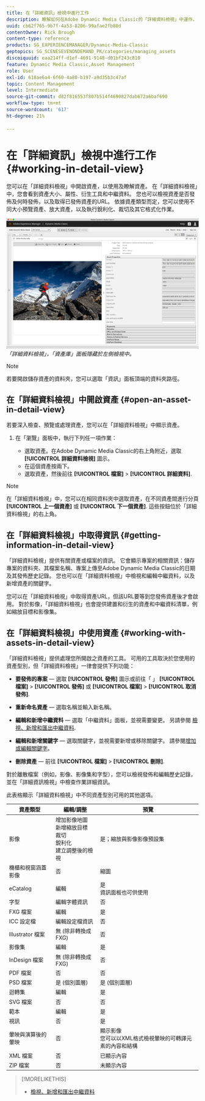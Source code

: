 ```yaml
---
title: 在「詳細資訊」檢視中進行工作
description: 瞭解如何在Adobe Dynamic Media Classic的「詳細資料檢視」中運作。
uuid: cb62f765-9b7f-4a53-8206-99afae2fb80d
contentOwner: Rick Brough
content-type: reference
products: SG_EXPERIENCEMANAGER/Dynamic-Media-Classic
geptopics: SG_SCENESEVENONDEMAND_PK/categories/managing_assets
discoiquuid: eaa214ff-d1ef-4691-9148-d01bf243c810
feature: Dynamic Media Classic,Asset Management
role: User
exl-id: 618ae6a4-6f60-4a80-b197-a9d35b3c47af
topic: Content Management
level: Intermediate
source-git-commit: d82f816553f807b514f4690827dab672a6baf690
workflow-type: tm+mt
source-wordcount: '617'
ht-degree: 21%

---
```


# 在「詳細資訊」檢視中進行工作{#working-in-detail-view}

您可以在「詳細資料檢視」中開啟資產，以使用及瞭解資產。 在「詳細資料檢視」中，您會看到資產大小、屬性、衍生工具和中繼資料。 您也可以檢視資產是否發佈及何時發佈，以及取得已發佈資產的URL。 依據資產類型而定，您可以使用不同大小預覽資產、放大資產，以及執行銳利化、裁切及其它格式化作業。

<!-- 

Comment Type: remark
Last Modified By: Rick Brough (rbrough@adobe.com)
Last Modified Date: 2018-06-14T13:52:46.623-0400

<p>as_detail_view_popup.png found in Downloads on local in folder "scene7-images"</p>

 -->

![詳細資料檢視](/help/using/assets/image_0.img.png)
*「詳細資料檢視」，「資產庫」面板隱藏於左側檢視中。*

>[!NOTE]
>
>若要開啟儲存資產的資料夾，您可以選取「資訊」面板頂端的資料夾路徑。

## 在「詳細資料檢視」中開啟資產 {#open-an-asset-in-detail-view}

若要深入檢查、預覽或處理資產，您可以在「詳細資料檢視」中顯示資產。

1. 在「瀏覽」面板中，執行下列任一項作業：

   * 選取資產。在Adobe Dynamic Media Classic的右上角附近，選取 **[!UICONTROL 詳細資料檢視]** 圖示。
   * 在這個資產按兩下。
   * 選取資產，然後前往 **[!UICONTROL 檔案]** > **[!UICONTROL 詳細資料]**.

>[!NOTE]
>
>在「詳細資料檢視」中，您可以在相同資料夾中選取資產，在不同資產間進行分頁 **[!UICONTROL 上一個資產]** 或 **[!UICONTROL 下一個資產]**. 這些按鈕位於「詳細資料檢視」的右上角。

## 在「詳細資料檢視」中取得資訊 {#getting-information-in-detail-view}

「詳細資料檢視」提供有關資產或檔案的資訊。 它會顯示專案的相關資訊：儲存專案的資料夾、其檔案名稱、專案上傳至Adobe Dynamic Media Classic的日期及其發佈歷史記錄。 您也可以在「詳細資料檢視」中檢視和編輯中繼資料，以及新增資產的關鍵字。

您可以在「詳細資料檢視」中取得資產URL，但該URL要等到您發佈資產後才會啟用。 對於影像，「詳細資料檢視」也會提供建置和衍生的資產和中繼資料清單，例如縮放目標和影像集。

## 在「詳細資料檢視」中使用資產 {#working-with-assets-in-detail-view}

「詳細資料檢視」提供處理您所開啟之資產的工具。 可用的工具取決於您使用的資產型別，但「詳細資料檢視」一律會提供下列功能：

* **要發佈的專案**  — 選取 **[!UICONTROL 發佈]** 圖示或前往「 」 **[!UICONTROL 檔案]** > **[!UICONTROL 發佈]** 或 **[!UICONTROL 檔案]** > **[!UICONTROL 取消發佈]**.

* **重新命名資產**  — 選取名稱並輸入新名稱。

* **編輯和新增中繼資料**  — 選取「中繼資料」面板，並視需要變更。 另請參閱 [檢視、新增和匯出中繼資料](/help/using/viewing-adding-exporting-metadata.md).

* **編輯和新增關鍵字**  — 選取關鍵字，並視需要新增或移除關鍵字。 請參閱[增加或編輯關鍵字](/help/using/viewing-adding-exporting-metadata.md)。

* **刪除資產**  — 前往 **[!UICONTROL 檔案]** > **[!UICONTROL 刪除]**.

對於離散檔案（例如，影像、影像集和字型），您可以檢視發佈和編輯歷史記錄，並在「詳細資訊檢視」中檢查作業詳細資訊。

此表格顯示「詳細資料檢視」中不同資產型別可用的其他選項。

| 資產類型 | 編輯/調整 | 預覽 |
| --- | --- | --- |
| 影像 | 增加影像地圖<br>新增縮放目標<br>裁切<br>銳利化<br>建立調整後的檢視 | 是；縮放與影像影像預設集 |
| 機櫃和視窗涵蓋影像 | 否 | 縮圖 |
| eCatalog | 編輯 | 是<br>資訊面板也可供使用 |
| 字型 | 編輯字體資訊 | 否 |
| FXG 檔案 | 編輯 | 是 |
| ICC 設定檔 | 編輯設定檔資訊 | 否 |
| Illustrator 檔案 | 無 (除非轉換成 FXG) | 否 |
| 影像集 | 編輯 | 是 |
| InDesign 檔案 | 無 (除非轉換成 FXG) | 否 |
| PDF 檔案 | 否 | 否 |
| PSD 檔案 | 是 (個別圖層) | 是 (個別圖層) |
| 迴轉集 | 編輯 | 是 |
| SVG 檔案 | 否 | 否 |
| 範本 | 編輯 | 是 |
| 視訊 | 否 | 是 |
| 暈映與演算後的暈映 | 否 | 顯示影像<br>您可以以XML格式檢視暈映的可轉譯元素的內容和結構 |
| XML 檔案 | 否 | 已顯示內容 |
| ZIP 檔案 | 否 | 未顯示內容 |

>[!MORELIKETHIS]
>
>* [檢視、新增和匯出中繼資料](viewing-adding-exporting-metadata.md#viewing_adding_and_exporting_metadata)

